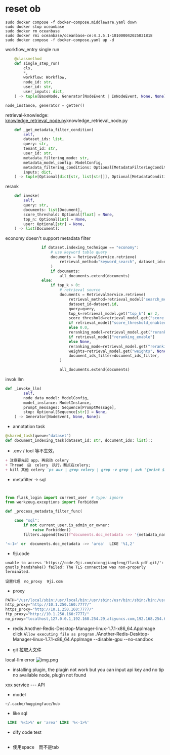 

# reset ob
```ssh
sudo docker compose -f docker-compose.middleware.yaml down 
sudo docker stop oceanbase
sudo docker rm oceanbase
sudo docker rmi oceanbase/oceanbase-ce:4.3.5.1-101000042025031818
sudo docker compose -f docker-compose.yaml up -d
```


workflow_entry
single run
```python
    @classmethod
    def single_step_run(
        cls,
        *,
        workflow: Workflow,
        node_id: str,
        user_id: str,
        user_inputs: dict,
    ) -> tuple[BaseNode, Generator[NodeEvent | InNodeEvent, None, None]]:
```

```python
node_instance, generator = getter()
```

retrieval-knowledge: [knowledge_retrieval_node.py](core%2Fworkflow%2Fnodes%2Fknowledge_retrieval%2Fknowledge_retrieval_node.py)knowledge_retrieval_node.py
```python
    def _get_metadata_filter_condition(
        self,
        dataset_ids: list,
        query: str,
        tenant_id: str,
        user_id: str,
        metadata_filtering_mode: str,
        metadata_model_config: ModelConfig,
        metadata_filtering_conditions: Optional[MetadataFilteringCondition],
        inputs: dict,
    ) -> tuple[Optional[dict[str, list[str]]], Optional[MetadataCondition]]:
```

rerank
```python
    def invoke(
        self,
        query: str,
        documents: list[Document],
        score_threshold: Optional[float] = None,
        top_n: Optional[int] = None,
        user: Optional[str] = None,
    ) -> list[Document]:
```

economy doesn't support metadata filter
```python
                if dataset.indexing_technique == "economy":
                    # use keyword table query
                    documents = RetrievalService.retrieve(
                        retrieval_method="keyword_search", dataset_id=dataset.id, query=query, top_k=top_k
                    )
                    if documents:
                        all_documents.extend(documents)
                else:
                    if top_k > 0:
                        # retrieval source
                        documents = RetrievalService.retrieve(
                            retrieval_method=retrieval_model["search_method"],
                            dataset_id=dataset.id,
                            query=query,
                            top_k=retrieval_model.get("top_k") or 2,
                            score_threshold=retrieval_model.get("score_threshold", 0.0)
                            if retrieval_model["score_threshold_enabled"]
                            else 0.0,
                            reranking_model=retrieval_model.get("reranking_model", None)
                            if retrieval_model["reranking_enable"]
                            else None,
                            reranking_mode=retrieval_model.get("reranking_mode") or "reranking_model",
                            weights=retrieval_model.get("weights", None),
                            document_ids_filter=document_ids_filter,
                        )

                        all_documents.extend(documents)
```

invok llm
```python
def _invoke_llm(
        self,
        node_data_model: ModelConfig,
        model_instance: ModelInstance,
        prompt_messages: Sequence[PromptMessage],
        stop: Optional[Sequence[str]] = None,
    ) -> Generator[NodeEvent, None, None]:
```

+ annotation task
```python
@shared_task(queue="dataset")
def document_indexing_task(dataset_id: str, document_ids: list)::


```

+ .env / tool 等不生效，　
```markdown
+ 注意要先起 app，再启动 celery
+ Thread　由　celery　执行，断点在celery;
+ kill 其他 celery `ps aux | grep celery | grep -v grep | awk '{print $2}' | xargs kill -9`
```

+ metafilter -> sql
```python


from flask_login import current_user  # type: ignore
from werkzeug.exceptions import Forbidden

def _process_metadata_filter_func(

    case "sql":
        if not current_user.is_admin_or_owner:
            raise Forbidden()
        filters.append(text(f"documents.doc_metadata ->> '{metadata_name}' = {value}"))

'<-1>' or  documents.doc_metadata ->> 'area'  LIKE '%1,2'

```

+ 9ji.code 
```
unable to access 'https://code.9ji.com/xiongjiangfeng/flask-pdf.git/': gnutls_handshake() failed: The TLS connection was non-properly terminated.

设置代理　no_proxy  9ji.com

```

+ proxy
```python
PATH="/usr/local/sbin:/usr/local/bin:/usr/sbin:/usr/bin:/sbin:/bin:/usr/games:/usr/local/games:/snap/bin"
http_proxy="http://10.1.250.160:7777/"
https_proxy="http://10.1.250.160:7777/"
ftp_proxy="http://10.1.250.160:7777/"
no_proxy="localhost,127.0.0.1,192.168.254.29,aliyuncs.com,192.168.254.69,9ji.com"
```

+ redis
Another-Redis-Desktop-Manager-linux-1.7.1-x86_64.AppImage 
click `Allow executing file as program`
./Another-Redis-Desktop-Manager-linux-1.7.1-x86_64.AppImage --disable-gpu --no-sandbox

+ git 拉取大文件

local-llm error
![img.png](img.png)


+ installing plugin, the plugin not work but you can input api key and no tip
  no available node, plugin not found

xxx service --- API

+ model
```
~/.cache/huggingface/hub
```

+ like sql
```sql
 LIKE '%<1>%' or 'area' LIKE '%<-1>%'
```

+ dify code test
```shell

```

+ 使用space　而不是tab